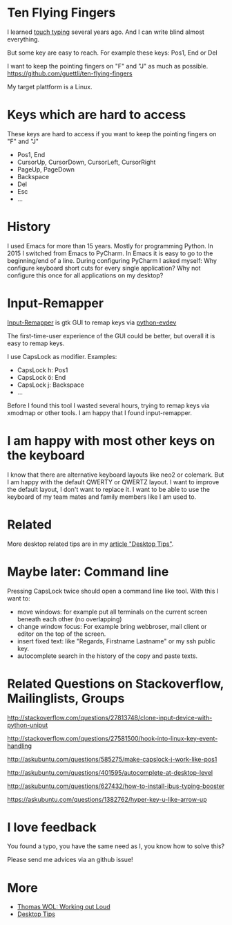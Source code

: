 # Ten Flying Fingers

I learned [touch typing](https://en.wikipedia.org/wiki/Touch_typing) several years ago. And I can write blind almost everything. 

But some key are easy to reach. For example these keys: Pos1, End or Del

I want to keep the pointing fingers on "F" and "J" as much as possible. https://github.com/guettli/ten-flying-fingers

My target plattform is a Linux.

# Keys which are hard to access

These keys are hard to access if you want to keep the pointing fingers on "F" and "J"

- Pos1, End
- CursorUp, CursorDown, CursorLeft, CursorRight
- PageUp, PageDown
- Backspace
- Del
- Esc
- ...

# History

I used Emacs for more than 15 years. Mostly for programming Python. In 2015 I switched from Emacs to PyCharm. In Emacs it is easy to go to the beginning/end of a line. During configuring PyCharm I asked myself: Why configure keyboard short cuts for every single application? Why not configure this once for all applications on my desktop? 

# Input-Remapper

[Input-Remapper](https://github.com/sezanzeb/input-remapper) is gtk GUI to remap keys via [python-evdev](https://python-evdev.readthedocs.io/en/latest/)

The first-time-user experience of the GUI could be better, but overall it is easy to remap keys.

I use CapsLock as modifier. Examples:

* CapsLock h: Pos1
* CapsLock ö: End
* CapsLock j: Backspace
* ...

Before I found this tool I wasted several hours, trying to remap keys via xmodmap or other tools. I am happy that I found input-remapper.


# I am happy with most other keys on the keyboard

I know that there are alternative keyboard layouts like neo2 or colemark. But I am happy with the default QWERTY or QWERTZ layout. 
I want to improve the default layout, I don't want to replace it. I want to be able to use the keyboard of my team mates and family members like I am used to.

# Related

More desktop related tips are in my [article "Desktop Tips"](https://github.com/guettli/desktop-tips-and-tricks).


# Maybe later: Command line

Pressing CapsLock twice should open a command line like tool. With this I want to:

  - move windows: for example put all terminals on the current screen beneath each other (no overlapping)
  - change window focus: For example bring webbroser, mail client or editor on the top of the screen.
  - insert fixed text: like "Regards, Firstname Lastname" or my ssh public key.
  - autocomplete search in the history of the copy and paste texts.


  
# Related Questions on Stackoverflow, Mailinglists, Groups

http://stackoverflow.com/questions/27813748/clone-input-device-with-python-uniput

http://stackoverflow.com/questions/27581500/hook-into-linux-key-event-handling

http://askubuntu.com/questions/585275/make-capslock-j-work-like-pos1

http://askubuntu.com/questions/401595/autocomplete-at-desktop-level

http://askubuntu.com/questions/627432/how-to-install-ibus-typing-booster

https://askubuntu.com/questions/1382762/hyper-key-u-like-arrow-up

# I love feedback

You found a typo, you have the same need as I, you know how to solve this?

Please send me advices via an github issue!



# More

* [Thomas WOL: Working out Loud](https://github.com/guettli/wol)
* [Desktop Tips](https://github.com/guettli/desktop-tips-and-tricks)

